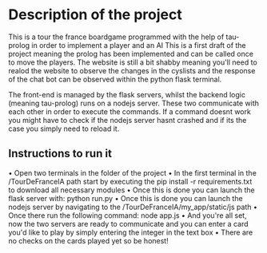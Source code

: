 # Description of the project

This is a tour the france boardgame programmed with the help of tau-prolog in order to implement a player and an AI
This is a first draft of the project meaning the prolog has been implemented and can be called once to move the players.
The website is still a bit shabby meaning you'll need to realod the website to observe the changes in the cyslists
and the response of the chat bot can be observed within the python flask terminal.

The front-end is managed by the flask servers, whilst the backend logic (meaning tau-prolog) runs
on a nodejs server. These two communicate with each other in order to execute the commands.
If a command doesnt work you might have to check if the nodejs server hasnt crashed and if its the case you simply need to reload it.

## Instructions to run it

• Open two terminals in the folder of the project
• In the first terminal in the /TourDeFranceIA path start by executing the pip install -r requirements.txt to download all necessary modules
• Once this is done you can launch the flask server with: python run.py
• Once this is done you can launch the nodejs server by navigating to the /TourDeFranceIA/my_app/static/js path
• Once there run the following command: node app.js
• And you're all set, now the two servers are ready to communicate and you can enter a card you'd like to play by simply entering the integer in the text box
• There are no checks on the cards played yet so be honest!
